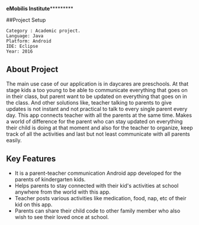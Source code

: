 ******************************eMobilis Institute***************************************


##Project Setup
```
Category : Academic project.
Language: Java
Platform: Android
IDE: Eclipse
Year: 2016
```

## About Project
The main use case of our application is in daycares are preschools. At that stage kids a too young to be able 
to communicate everything that goes on in their class, but parent want to be updated on everything that goes 
on in the class. And other solutions like, teacher talking to parents to give updates is not instant and not 
practical to talk to every single parent every day. This app connects teacher with all the parents at the same 
time. Makes a world of difference for the parent who can stay updated on everything their child is doing at that 
moment and also for the teacher to organize, keep track of all the activities and last but not least communicate 
with all parents easily.


## Key Features
- It is a parent-teacher communication Android app developed for the parents of kindergarten kids. 
- Helps parents to stay connected with their kid's activities at school anywhere from the world with this app.
- Teacher posts various activities like medication, food, nap, etc of their kid on this app.
- Parents can share their child code to other family member who also wish to see their loved once at school.
